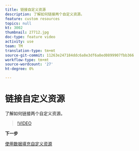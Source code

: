 ```yaml
---
title: 链接自定义资源
description: 了解如何链接两个自定义资源。
feature: custom resources
topics: null
kt: 3002
thumbnail: 27712.jpg
doc-type: feature video
activity: use
team: TM
translation-type: tm+mt
source-git-commit: 11263e247184ddc6a8e3df6a8ed0899907fbb366
workflow-type: tm+mt
source-wordcount: '27'
ht-degree: 0%

---
```



# 链接自定义资源

了解如何链接两个自定义资源。

>[!VIDEO](https://video.tv.adobe.com/v/27712?quality=9)

**下一步**

[使用数据填充自定义资源](./populate-custom-resources-with-data.md)
